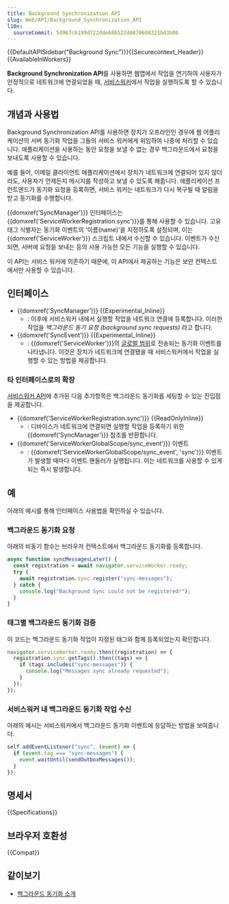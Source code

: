 ```yaml
---
title: Background Synchronization API
slug: Web/API/Background_Synchronization_API
l10n:
  sourceCommit: 5d967cb199d722dde686522d0870608321bd3b06
---
```


{{DefaultAPISidebar("Background Sync")}}{{Securecontext_Header}}{{AvailableInWorkers}}

**Background Synchronization API**를 사용하면 웹앱에서 작업을 연기하여 사용자가 안정적으로 네트워크에 연결되었을 때, [서비스워커](/ko/docs/Web/API/Service_Worker_API)에서 작업을 실행하도록 할 수 있습니다.

## 개념과 사용법

Background Synchronization API를 사용하면 장치가 오프라인인 경우에 웹 어플리케이션의 서버 동기화 작업을 그들의 서비스 워커에게 위임하여 나중에 처리할 수 있습니다. 애플리케이션을 사용하는 동안 요청을 보낼 수 없는 경우 백그라운드에서 요청을 보내도록 사용할 수 있습니다.

예를 들어, 이메일 클라이언트 애플리케이션에서 장치가 네트워크에 연결되어 있지 않더라도, 사용자가 언제든지 메시지를 작성하고 보낼 수 있도록 해줍니다. 애플리케이션 프런트엔드가 동기화 요청을 등록하면, 서비스 워커는 네트워크가 다시 복구될 때 알림을 받고 동기화를 수행합니다.

{{domxref('SyncManager')}} 인터페이스는 {{domxref('ServiceWorkerRegistration.sync')}}를 통해 사용할 수 있습니다. 고유 태그 식별자는 동기화 이벤트의 '이름(name)'을 지정하도록 설정되며, 이는 {{domxref('ServiceWorker')}} 스크립트 내에서 수신할 수 있습니다. 이벤트가 수신되면, 서버에 요청을 보내는 등의 사용 가능한 모든 기능을 실행할 수 있습니다.

이 API는 서비스 워커에 의존하기 때문에, 이 API에서 제공하는 기능은 보안 컨텍스트에서만 사용할 수 있습니다.

## 인터페이스

- {{domxref('SyncManager')}} {{Experimental_Inline}}
  - : 이후에 서비스워커 내에서 실행할 작업을 네트워크 연결에 등록합니다. 이러한 작업을 _백그라운드 동기 요청 (background sync requests)_ 라고 합니다.
- {{domxref('SyncEvent')}} {{Experimental_Inline}}
  - : {{domxref('ServiceWorker')}}의 [글로벌 범위](/ko/docs/Web/API/ServiceWorkerGlobalScope)로 전송되는 동기화 이벤트를 나타냅니다. 이것은 장치가 네트워크에 연결됐을 때 서비스워커에서 작업을 실행할 수 있는 방법을 제공합니다.

### 타 인터페이스로의 확장

[서비스워커 API](/ko/docs/Web/API/Service_worker_API)에 추가된 다음 추가항목은 백그라운드 동기화를 세팅할 수 있는 진입점을 제공합니다.

- {{domxref('ServiceWorkerRegistration.sync')}} {{ReadOnlyInline}}
  - : 디바이스가 네트워크에 연결되면 실행할 작업을 등록하기 위한 {{domxref('SyncManager')}} 참조를 반환합니다.
- {{domxref('ServiceWorkerGlobalScope/sync_event')}} 이벤트
  - : {{domxref('ServiceWorkerGlobalScope/sync_event', 'sync')}} 이벤트가 발생할 때마다 이벤트 핸들러가 실행됩니다. 이는 네트워크를 사용할 수 있게 되는 즉시 발생합니다.

## 예

아래의 예시를 통해 인터페이스 사용법을 확인하실 수 있습니다.

### 백그라운드 동기화 요청

아래의 비동기 함수는 브라우저 컨텍스트에서 백그라운드 동기화를 등록합니다.

```js
async function syncMessagesLater() {
  const registration = await navigator.serviceWorker.ready;
  try {
    await registration.sync.register("sync-messages");
  } catch {
    console.log("Background Sync could not be registered!");
  }
}
```

### 태그별 백그라운드 동기화 검증

이 코드는 백그라운드 동기화 작업이 지정된 태그와 함께 등록되었는지 확인합니다.

```js
navigator.serviceWorker.ready.then((registration) => {
  registration.sync.getTags().then((tags) => {
    if (tags.includes("sync-messages")) {
      console.log("Messages sync already requested");
    }
  });
});
```

### 서비스워커 내 백그라운드 동기화 작업 수신

아래의 예시는 서비스워커에서 백그라운드 동기화 이벤트에 응답하는 방법을 보여줍니다.

```js
self.addEventListener("sync", (event) => {
  if (event.tag === "sync-messages") {
    event.waitUntil(sendOutboxMessages());
  }
});
```

## 명세서

{{Specifications}}

## 브라우저 호환성

{{Compat}}

## 같이보기

- [백그라운드 동기화 소개](https://developer.chrome.com/blog/background-sync/)
